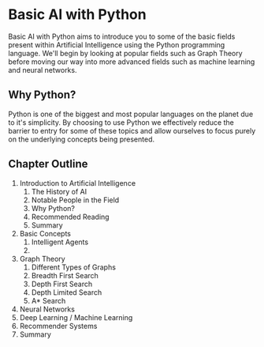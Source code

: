 Basic AI with Python
=====================

Basic AI with Python aims to introduce you to some of the basic fields present within Artificial Intelligence using the Python programming language. We'll begin by looking at popular fields such as Graph Theory before moving our way into more advanced fields such as machine learning and neural networks.

## Why Python?

Python is one of the biggest and most popular languages on the planet due to it's simplicity. By choosing to use Python we effectively reduce the barrier to entry for some of these topics and allow ourselves to focus purely on the underlying concepts being presented.

## Chapter Outline

1. Introduction to Artificial Intelligence
    1. The History of AI
    1. Notable People in the Field
    1. Why Python?
    1. Recommended Reading
    1. Summary
1. Basic Concepts
    1. Intelligent Agents
    1. 
1. Graph Theory
    1. Different Types of Graphs
    1. Breadth First Search
    1. Depth First Search
    1. Depth Limited Search
    1. A* Search
1. Neural Networks
1. Deep Learning / Machine Learning
1. Recommender Systems 
1. Summary

